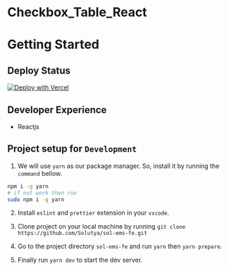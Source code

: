 # Checkbox_Table_React

# Getting Started

## Deploy Status

[![Deploy with Vercel](https://vercel.com/button)](https://vercel.com/new/clone?repository-url=https%3A%2F%2Fgithub.com%2Fvercel%2Fnext.js%2Ftree%2Fcanary%2Fexamples%2Fhello-world)

## Developer Experience

- Reactjs

## Project setup for `Development`

1. We will use `yarn` as our package manager. So, install it by running the `command` bellow.

```bash
npm i -g yarn
# if not work then run
sudo npm i -g yarn
```

2. Install `eslint` and `prettier` extension in your `vscode`.

3. Clone project on your local machine by running `git clone https://github.com/Solutya/sol-ems-fe.git`

4. Go to the project directory `sol-ems-fe` and run `yarn` then `yarn prepare`.

5. Finally run `yarn dev` to start the dev server.
